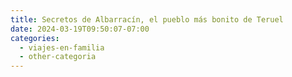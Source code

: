 ```yaml
---
title: Secretos de Albarracín, el pueblo más bonito de Teruel
date: 2024-03-19T09:50:07-07:00
categories: 
  - viajes-en-familia
  - other-categoria
---
```

